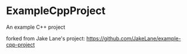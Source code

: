 # ExampleCppProject
An example C++ project 

forked from Jake Lane's project: https://github.com/JakeLane/example-cpp-project